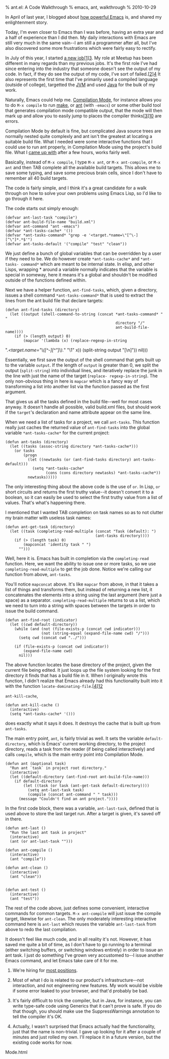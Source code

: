 % ant.el: A Code Walkthrough
% emacs, ant, walkthrough
% 2010-10-29

In April of last year, I blogged about [how powerful Emacs][1] is, and shared
my enlightenment story.

Today, I'm even closer to Emacs than I was before, having an extra year and a
half of experience than I did then. My daily interactions with Emacs are still
very much in the same vain--I am still a programmer after all, but I've also
discovered some more frustrations which were fairly easy to rectify.

In July of this year, I started [a new job][2][[1]][3]. My role at Meetup has
been different in many regards than my previous jobs. It's the first role I've
had since entering into the industry that someone doesn't see the output of my
code. In fact, if they do see the output of my code, I've sort of
failed.[[2]][4] It also represents the first time that I've primarily used a
compiled language (outside of college), targetted the [JVM][5] and used
[Java][6] for the bulk of my work.

Naturally, Emacs could help me. [Compilation Mode][7], for instance allows you
to do `M-x compile` to run [make][8], or [ant][9] (with `-emacs`) or some
other build tool that generates compilation mode compatible output, that the
mode will then mark up and allow you to easily jump to places the compiler
thinks[[3]][10] are errors.

Compilation Mode by default is fine, but complicated Java source trees are
normally nested quite complexly and ant isn't the greatest at locating a
suitable build file. What I needed were some interactive functions that I
could use to run ant properly, in Compilation Mode using the project's build
file. What I [came up with][11] after a few hours, works fairly well.

Basically, instead of `M-x compile`, I type `M-x ant`, or `M-x ant-compile`,
or `M-x ant` and then TAB complete all the available build targets. This
allows me to save some typing, and save some precious brain cells, since I
don't have to remember all 40 build targets.

The code is fairly simple, and I think it's a great candidate for a walk
through on how to solve your own problems using Emacs Lisp, so I'd like to go
through it here.

The code starts out simply enough:


    (defvar ant-last-task "compile")
    (defvar ant-build-file-name "build.xml")
    (defvar ant-command "ant -emacs")
    (defvar *ant-tasks-cache* '())
    (defvar *ant-tasks-command* "grep -e '<target.*name=\"[^\-][^\"]*.*$'")
    (defvar ant-tasks-default '("compile" "test" "clean"))

We just define a bunch of global variables that can be overridden by a user if
they need to be. We do however create `*ant-tasks-cache*` and `*ant-tasks-
command*` which are meant to be internal state. In elisp, and other Lisps,
wrapping * around a variable normally indicates that the variable is special
in someway, here it means it's a global and shouldn't be modified outside of
the functions defined within.

Next we have a helper function, `ant-find-tasks`, which, given a directory,
issues a shell command `*ant-tasks-command*` that is used to extract the lines
from the ant build file that declare targets:


    (defun ant-find-tasks (directory)
      (let ((output (shell-command-to-string (concat *ant-tasks-command* " "
                                                     directory "/"
                                                     ant-build-file-name))))
        (if (> (length output) 0)
            (mapcar '(lambda (x) (replace-regexp-in-string
".*<target.*name=\"\\([^\-][^\"]*\\).*" "\\1" x))
                    (split-string output "[\n]"))
          nil)))

Essentially, we first save the output of the shell command that gets built up
to the variable `output`. If the length of `output` is greater than 0, we
split the output (`split-string`) into individual lines, and iteratively
replace the junk in the line with just the name of the target (`replace-
regexp-in-string`). The only non-obvious thing in here is `mapcar` which is a
fancy way of transforming a list into another list via the function passed as
the first argument.

That gives us all the tasks defined in the build file--well for most cases
anyway. It doesn't handle all possible, valid build.xml files, but should work
if the `target`'s declaration and name attribute appear on the same line.

When we need a list of tasks for a project, we call `ant-tasks`. This function
really just caches the returned value of `ant-find-tasks` into the global
variable `*ant-tasks-cache*` for the current project:


    (defun ant-tasks (directory)
      (let ((tasks (assoc-string directory *ant-tasks-cache*)))
        (or tasks
            (progn
              (let ((newtasks (or (ant-find-tasks directory) ant-tasks-default)))
                (setq *ant-tasks-cache*
                      (cons (cons directory newtasks) *ant-tasks-cache*))
              newtasks)))))

The only interesting thing about the above code is the use of `or`. In Lisp,
`or` short circuits and returns the first truthy value--it doesn't convert it
to a boolean, so it can easily be used to select the first truthy value from a
list of values. That's what's happening there.

I mentioned that I wanted TAB completion on task names so as to not clutter my
brain matter with useless task names:


    (defun ant-get-task (directory)
      (let ((task (completing-read-multiple (concat "Task (default): ")
                                            (ant-tasks directory))))
        (if (> (length task) 0)
            (mapconcat 'identity task " ")
          "")))

Well, here it is. Emacs has built in completion via the `completing-read`
function. Here, we want the ability to issue one or more tasks, so we use
`completing-read-multiple` to get the job done. Notice we're calling our
function from above, `ant-tasks`.

You'll notice `mapconcat` above. It's like `mapcar` from above, in that it
takes a list of things and transforms them, but instead of returning a new
list, it concatenates the elements into a string using the last argument (here
just a space) as a separator. `completing-read-multiple` returns to us a list,
which we need to turn into a string with spaces between the targets in order
to issue the build command.


    (defun ant-find-root (indicator)
      (let ((cwd default-directory))
        (while (and (not (file-exists-p (concat cwd indicator)))
                    (not (string-equal (expand-file-name cwd) "/")))
          (setq cwd (concat cwd "../")))

        (if (file-exists-p (concat cwd indicator))
            (expand-file-name cwd)
          nil)))

The above function locates the base directory of the project, given the
current file being edited. It just loops up the file system looking for the
first directory it finds that has a build file in it. When I originally wrote
this function, I didn't realize that Emacs already had this functionality
built into it with the function `locate-dominating-file`.[[4]][12]

`ant-kill-cache`,

    (defun ant-kill-cache ()
      (interactive)
      (setq *ant-tasks-cache* '()))

does exactly what it says it does. It destroys the cache that is built up from
`ant-tasks`.

The main entry point, `ant`, is fairly trivial as well. It sets the variable
`default-directory`, which is Emacs' current working directory, to the project
directory, reads a task from the reader (if being called interactively) and
calls `compile`, which is the main entry point into Compilation Mode.


    (defun ant (&optional task)
      "Run ant `task` in project root directory."
      (interactive)
      (let ((default-directory (ant-find-root ant-build-file-name)))
        (if default-directory
            (let ((task (or task (ant-get-task default-directory))))
              (setq ant-last-task task)
              (compile (concat ant-command " " task)))
          (message "Couldn't find an ant project."))))

In the first code block, there was a variable, `ant-last-task`, defined that
is used above to store the last target run. After a target is given, it's
saved off in there.

    (defun ant-last ()
      "Run the last ant task in project"
      (interactive)
      (ant (or ant-last-task "")))

    (defun ant-compile ()
      (interactive)
      (ant "compile"))

    (defun ant-clean ()
      (interactive)
      (ant "clean"))


    (defun ant-test ()
      (interactive)
      (ant "test"))

The rest of the code above, just defines some convenient, interactive commands
for common targets. `M-x ant-compile` will just issue the compile target,
likewise for `ant-clean`. The only moderately interesting interactive command
here is `ant-last` which reuses the variable `ant-last-task` from above to
redo the last compilation.

It doesn't feel like much code, and in all reality it's not. However, it has
saved me quite a bit of time, as I don't have to go running to a terminal
(either switching buffers, or switching windows entirely) in order to issue an
ant task. I just do something I've grown very accustomed to--I issue another
Emacs command, and let Emacs take care of it for me.

  1. We're hiring for [most positions][13].

  2. Most of what I do is related to our product's infrastructure--not
interaction, and not engineering new features. My work would be visible if
some error leaked to your browser, and that'd probably be bad.

  3. It's fairly difficult to trick the compiler, but in Java, for instance,
you can write type-safe code using Generics that it can't prove is safe. If
you do that though, you should make use the SuppressWarnings annotation to
tell the compiler it's OK.

  4. Actually, I wasn't surprised that Emacs actually had the functionality,
just that the name is non-trivial. I gave up looking for it after a couple of
minutes and just rolled my own. I'll replace it in a future version, but the
existing code works for now.

   [1]: http://sigusr2.net/2009/Apr/30/the-power-that-is-gnu-emacs.html

   [2]: http://www.meetup.com/

   [3]: #hiring-1

   [4]: #output-2

   [5]: http://en.wikipedia.org/wiki/JVM

   [6]: http://java.sun.com/

   [7]: http://www.gnu.org/software/emacs/manual/html_node/emacs/Compilation-
Mode.html

   [8]: http://en.wikipedia.org/wiki/Make_(software)

   [9]: http://ant.apache.org/

   [10]: #errors-3

   [11]: http://github.com/apgwoz/ant-el

   [12]: #dominating-4

   [13]: http://www.meetup.com/jobs

